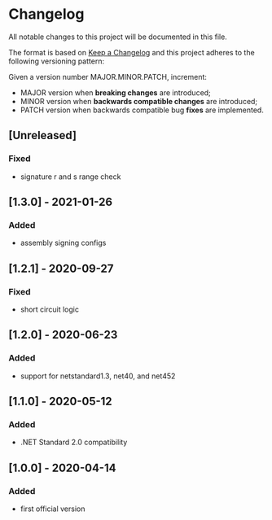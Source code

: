 # Changelog

All notable changes to this project will be documented in this file.

The format is based on [Keep a Changelog](https://keepachangelog.com/en/1.0.0/)
and this project adheres to the following versioning pattern:

Given a version number MAJOR.MINOR.PATCH, increment:

- MAJOR version when **breaking changes** are introduced;
- MINOR version when **backwards compatible changes** are introduced;
- PATCH version when backwards compatible bug **fixes** are implemented.


## [Unreleased]
### Fixed
- signature r and s range check

## [1.3.0] - 2021-01-26
### Added
- assembly signing configs

## [1.2.1] - 2020-09-27
### Fixed
- short circuit logic

## [1.2.0] - 2020-06-23
### Added 
- support for netstandard1.3, net40, and net452

## [1.1.0] - 2020-05-12
### Added
- .NET Standard 2.0 compatibility

## [1.0.0] - 2020-04-14
### Added
- first official version